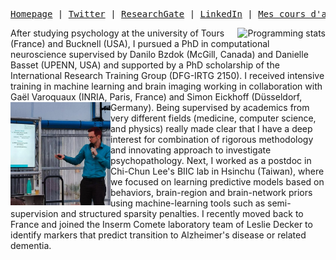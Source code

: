 <p><pre align="center"><a href="https://jlefortbesnard.github.io">Homepage</a> | <a href="https://twitter.com/JLefortBesnard">Twitter</a> | <a href="https://www.researchgate.net/profile/Jeremy-Lefort-Besnard">ResearchGate</a> | <a href="https://www.linkedin.com/in/jeremy-lefort-besnard-a806b28a">LinkedIn</a> | <a href="https://jlefortbesnard.github.io/Structure/MLclass.html">Mes cours d'apprentissage automatique & Python (en français)</a> </pre></p>

<img src="https://github-readme-stats.vercel.app/api/top-langs/?username=jlefortbesnard&layout=compact"
     alt="Programming stats" align="right"/>
After studying psychology at the university of Tours (France) and Bucknell (USA), I pursued a PhD in computational neuroscience supervised by Danilo Bzdok (McGill, Canada) and Danielle Basset (UPENN, USA) and supported by a PhD scholarship of the International Research Training Group (DFG-IRTG 2150). I received intensive training in machine learning and brain imaging working in collaboration with Gaël Varoquaux (INRIA, Paris, France) and Simon Eickhoff (Düsseldorf, Germany). <img src="https://raw.githubusercontent.com/JLefortBesnard/JLefortBesnard.github.io/master/Images/picme9.PNG" alt="profil pic" align="left" style="width:160px"/>Being supervised by academics from very different fields (medicine, computer science, and physics) really made clear that I have a deep interest for combination of rigorous methodology and innovating approach to investigate psychopathology. Next, I worked as a postdoc in Chi-Chun Lee's BIIC lab in Hsinchu (Taiwan), where we focused on learning predictive models based on behaviors, brain-region and brain-network priors using machine-learning tools such as semi-supervision and structured sparsity penalties. I recently moved back to France and joined the Inserm Comete laboratory team of Leslie Decker to identify markers that predict transition to Alzheimer's disease or related dementia.


